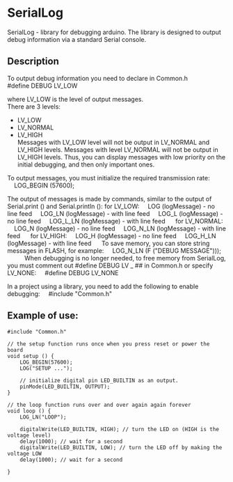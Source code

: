 # SerialLog
SerialLog - library for debugging arduino.
The library is designed to output debug information via a standard Serial console.

## Description
To output debug information you need to declare in Common.h  
    #define DEBUG LV_LOW

where LV_LOW is the level of output messages.  
There are 3 levels:
- LV_LOW
- LV_NORMAL
- LV_HIGH  
Messages with LV_LOW level will not be output in LV_NORMAL and LV_HIGH levels.
Messages with level LV_NORMAL will not be output in LV_HIGH levels.
Thus, you can display messages with low priority on the initial debugging, and then only important ones.

To output messages, you must initialize the required transmission rate:
    LOG_BEGIN (57600);

The output of messages is made by commands, similar to the output of Serial.print () and Serial.println ():
for LV_LOW:
    LOG (logMessage) - no line feed
    LOG_LN (logMessage) - with line feed
    LOG_L (logMessage) - no line feed
    LOG_L_LN (logMessage) - with line feed
    
for LV_NORMAL:
    LOG_N (logMessage) - no line feed
    LOG_N_LN (logMessage) - with line feed
    
for LV_HIGH:
    LOG_H (logMessage) - no line feed
    LOG_H_LN (logMessage) - with line feed
    
To save memory, you can store string messages in FLASH, for example:
    LOG_N_LN (F ("DEBUG MESSAGE")));
         
When debugging is no longer needed, to free memory from SerialLog, you must comment out #define DEBUG LV _ ## in Common.h
or specify LV_NONE:
    #define DEBUG LV_NONE

In a project using a library, you need to add the following to enable debugging:
    #include "Common.h"

## Example of use:
```
#include "Common.h"

// the setup function runs once when you press reset or power the board
void setup () {
    LOG_BEGIN(57600);
    LOG("SETUP ...");

    // initialize digital pin LED_BUILTIN as an output.
    pinMode(LED_BUILTIN, OUTPUT);
}

// the loop function runs over and over again again forever
void loop () {
    LOG_LN("LOOP");

    digitalWrite(LED_BUILTIN, HIGH); // turn the LED on (HIGH is the voltage level)
    delay(1000); // wait for a second
    digitalWrite(LED_BUILTIN, LOW); // turn the LED off by making the voltage LOW
    delay(1000); // wait for a second

}
```

